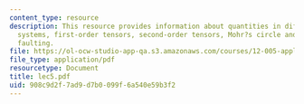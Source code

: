 ```yaml
---
content_type: resource
description: This resource provides information about quantities in different coordinate
  systems, first-order tensors, second-order tensors, Mohr?s circle and styles of
  faulting.
file: https://ol-ocw-studio-app-qa.s3.amazonaws.com/courses/12-005-applications-of-continuum-mechanics-to-earth-atmospheric-and-planetary-sciences-spring-2006/908c9d2f7ad9d7b0099f6a540e59b3f2_lec5.pdf
file_type: application/pdf
resourcetype: Document
title: lec5.pdf
uid: 908c9d2f-7ad9-d7b0-099f-6a540e59b3f2
---
```

